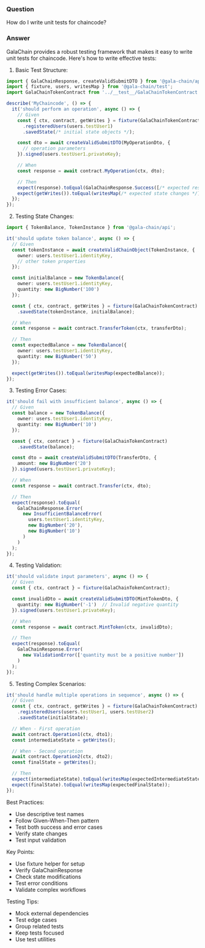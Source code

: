 ### Question


How do I write unit tests for chaincode?


### Answer


GalaChain provides a robust testing framework that makes it easy to write unit tests for chaincode. Here's how to write effective tests:

1. Basic Test Structure:
```typescript
import { GalaChainResponse, createValidSubmitDTO } from '@gala-chain/api';
import { fixture, users, writesMap } from '@gala-chain/test';
import GalaChainTokenContract from '../__test__/GalaChainTokenContract';

describe('MyChaincode', () => {
  it('should perform an operation', async () => {
    // Given
    const { ctx, contract, getWrites } = fixture(GalaChainTokenContract)
      .registeredUsers(users.testUser1)
      .savedState(/* initial state objects */);

    const dto = await createValidSubmitDTO(MyOperationDto, {
      // operation parameters
    }).signed(users.testUser1.privateKey);

    // When
    const response = await contract.MyOperation(ctx, dto);

    // Then
    expect(response).toEqual(GalaChainResponse.Success([/* expected result */]));
    expect(getWrites()).toEqual(writesMap(/* expected state changes */));
  });
});
```

2. Testing State Changes:
```typescript
import { TokenBalance, TokenInstance } from '@gala-chain/api';

it('should update token balance', async () => {
  // Given
  const tokenInstance = await createValidChainObject(TokenInstance, {
    owner: users.testUser1.identityKey,
    // other token properties
  });

  const initialBalance = new TokenBalance({
    owner: users.testUser1.identityKey,
    quantity: new BigNumber('100')
  });

  const { ctx, contract, getWrites } = fixture(GalaChainTokenContract)
    .savedState(tokenInstance, initialBalance);

  // When
  const response = await contract.TransferToken(ctx, transferDto);

  // Then
  const expectedBalance = new TokenBalance({
    owner: users.testUser1.identityKey,
    quantity: new BigNumber('50')
  });

  expect(getWrites()).toEqual(writesMap(expectedBalance));
});
```

3. Testing Error Cases:
```typescript
it('should fail with insufficient balance', async () => {
  // Given
  const balance = new TokenBalance({
    owner: users.testUser1.identityKey,
    quantity: new BigNumber('10')
  });

  const { ctx, contract } = fixture(GalaChainTokenContract)
    .savedState(balance);

  const dto = await createValidSubmitDTO(TransferDto, {
    amount: new BigNumber('20')
  }).signed(users.testUser1.privateKey);

  // When
  const response = await contract.Transfer(ctx, dto);

  // Then
  expect(response).toEqual(
    GalaChainResponse.Error(
      new InsufficientBalanceError(
        users.testUser1.identityKey,
        new BigNumber('20'),
        new BigNumber('10')
      )
    )
  );
});
```

4. Testing Validation:
```typescript
it('should validate input parameters', async () => {
  // Given
  const { ctx, contract } = fixture(GalaChainTokenContract);

  const invalidDto = await createValidSubmitDTO(MintTokenDto, {
    quantity: new BigNumber('-1')  // Invalid negative quantity
  }).signed(users.testUser1.privateKey);

  // When
  const response = await contract.MintToken(ctx, invalidDto);

  // Then
  expect(response).toEqual(
    GalaChainResponse.Error(
      new ValidationError(['quantity must be a positive number'])
    )
  );
});
```

5. Testing Complex Scenarios:
```typescript
it('should handle multiple operations in sequence', async () => {
  // Given
  const { ctx, contract, getWrites } = fixture(GalaChainTokenContract)
    .registeredUsers(users.testUser1, users.testUser2)
    .savedState(initialState);

  // When - First operation
  await contract.Operation1(ctx, dto1);
  const intermediateState = getWrites();

  // When - Second operation
  await contract.Operation2(ctx, dto2);
  const finalState = getWrites();

  // Then
  expect(intermediateState).toEqual(writesMap(expectedIntermediateState));
  expect(finalState).toEqual(writesMap(expectedFinalState));
});
```

Best Practices:
- Use descriptive test names
- Follow Given-When-Then pattern
- Test both success and error cases
- Verify state changes
- Test input validation

Key Points:
- Use fixture helper for setup
- Verify GalaChainResponse
- Check state modifications
- Test error conditions
- Validate complex workflows

Testing Tips:
- Mock external dependencies
- Test edge cases
- Group related tests
- Keep tests focused
- Use test utilities